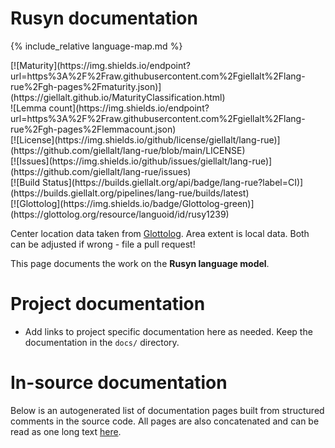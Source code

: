 # Rusyn documentation

<div class="twocolumn map" markdown="1">

{% include_relative language-map.md %}

<div class="badges" markdown="1">
[![Maturity](https://img.shields.io/endpoint?url=https%3A%2F%2Fraw.githubusercontent.com%2Fgiellalt%2Flang-rue%2Fgh-pages%2Fmaturity.json)](https://giellalt.github.io/MaturityClassification.html) <br/>
![Lemma count](https://img.shields.io/endpoint?url=https%3A%2F%2Fraw.githubusercontent.com%2Fgiellalt%2Flang-rue%2Fgh-pages%2Flemmacount.json) <br/>
[![License](https://img.shields.io/github/license/giellalt/lang-rue)](https://github.com/giellalt/lang-rue/blob/main/LICENSE) <br/>
[![Issues](https://img.shields.io/github/issues/giellalt/lang-rue)](https://github.com/giellalt/lang-rue/issues) <br/>
[![Build Status](https://builds.giellalt.org/api/badge/lang-rue?label=CI)](https://builds.giellalt.org/pipelines/lang-rue/builds/latest) <br/>
[![Glottolog](https://img.shields.io/badge/Glottolog-green)](https://glottolog.org/resource/languoid/id/rusy1239)
</div>

Center location data taken from [Glottolog](https://glottolog.org/). Area extent is local data. Both can be adjusted if wrong - file a pull request!

</div>

This page documents the work on the **Rusyn language model**. 

# Project documentation

* Add links to project specific documentation here as needed. Keep the documentation in the `docs/` directory.

# In-source documentation

Below is an autogenerated list of documentation pages built from structured comments in the source code. All pages are also concatenated and can be read as one long text [here](rue.md).

